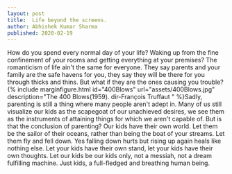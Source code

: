 ```yaml
---
layout: post
title:  Life beyond the screens.
author: Abhishek Kumar Sharma
published: 2020-02-19
---
```


How do you spend every normal day of your life? Waking up from the fine confinement of your rooms and getting everything at your premises? 
The romanticism of life ain't the same for everyone. They say parents and your family are the safe havens for you, they say they will be there for you through thicks and thins. But what if they are the ones causing you trouble? {% include marginfigure.html id="400Blows" url="assets/400Blows.jpg" description="The 400 Blows(1959). dir-François Truffaut " %}Sadly, parenting is still a thing where many people aren't adept in. Many of us still visualize our kids as the scapegoat of our unachieved desires, we see them as the instruments of attaining things for which we aren't capable of. But is that the conclusion of parenting? 
Our kids have their own world. Let them be the sailor of their oceans, rather than being the boat of your streams. Let them fly and fell down. Yes falling down hurts but rising up again heals like nothing else. Let your kids have their own stand, let your kids have their own thoughts. Let our kids be our kids only, not a messiah, not a dream fulfilling machine. Just kids, a full-fledged and breathing human being. 